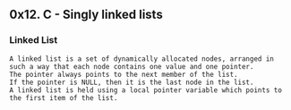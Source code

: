 ## 0x12. C - Singly linked lists

### Linked List

    A linked list is a set of dynamically allocated nodes, arranged in such a way that each node contains one value and one pointer. 
    The pointer always points to the next member of the list. 
    If the pointer is NULL, then it is the last node in the list. 
    A linked list is held using a local pointer variable which points to the first item of the list.
